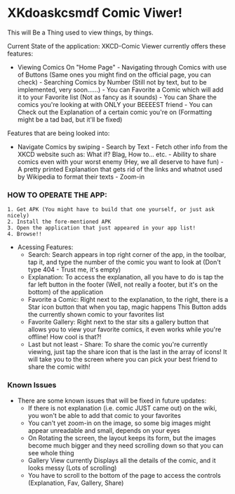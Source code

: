 
# XKdoaskcsmdf Comic Viwer! 

This will Be a Thing used to view things, by things.

Current State of the application:
  XKCD-Comic Viewer currently offers these features:
  
   - Viewing Comics On "Home Page"
    - Navigating through Comics with use of Buttons (Same ones you might find on the official page, you can check)
    - Searching Comics by Number (Still not by text, but to be implemented, very soon......)
    - You can Favorite a Comic which will add it to your Favorite list (Not as fancy as it sounds)
    - You can Share the comics you're looking at with ONLY your BEEEEST friend
    - You can Check out the Explanation of a certain comic you're on (Formatting might be a tad bad, but it'll be fixed)
    
    
   Features that are being looked into:
   
   - Navigate Comics by swiping
    - Search by Text
    - Fetch other info from the XKCD website such as: What if? Blag, How to... etc.
    - Ability to share comics even with your worst enemy (Hey, we all deserve to have fun)
    - A pretty printed Explanation that gets rid of the links and whatnot used by Wikipedia to format their texts
    - Zoom-in
    
    
### HOW TO OPERATE THE APP:
    1. Get APK (You might have to build that one yourself, or just ask nicely)
    2. Install the fore-mentioned APK
    3. Open the application that just appeared in your app list!
    4. Browse!!
    
   - Acessing Features: 
      - Search: Search appears in top right corner of the app, in the toolbar, tap it, and type the number of the comic you want to look at (Don't type 404 - Trust me, it's empty)
      - Explanation: To access the explanation, all you have to do is tap the far left button in the footer (Well, not really a footer, but it's on the bottom) of the application
      - Favorite a Comic: Right next to the explanation, to the right, there is a Star icon button that when you tap, magic happens This Button adds the currently shown comic to your favorites list
      - Favorite Gallery: Right next to the star sits a gallery button that allows you to view your favorite comics, it even works while you're offline! How cool is that?!
      - Last but not least - Share: To share the comic you're currently viewing, just tap the share icon that is the last in the array   of icons! It will take you to the screen where you can pick your best friend to share the comic with!
      
### Known Issues
   - There are some known issues that will be fixed in future updates:
      - If there is not explanation (i.e. comic JUST came out) on the wiki, you won't be able to add that comic to your favorites 
      - You can't yet zoom-in on the image, so some big images might appear unreadable and small, depends on your eyes
      - On Rotating the screen, the layout keeps its form, but the images become much bigger and they need scrolling down so that you can see whole thing
      - Gallery View currently Displays all the details of the comic, and it looks messy (Lots of scrolling)
      - You have to scroll to the bottom of the page to access the controls (Explanation, Fav, Gallery, Share)
